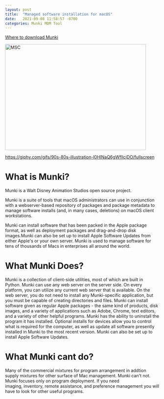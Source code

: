 ```yaml
---
layout: post
title:  "Managed software installation for macOS"
date:   2021-09-08 11:58:57 -0700
categories: Munki MDM Tool
---
```

[Where to download Munki](https://github.com/munki/munki)

<img src="https://raw.githubusercontent.com/wiki/munki/munki/images/managed_software_center.png" alt="MSC" width="460" height="345">

https://giphy.com/gifs/90s-80s-illustration-l0HlNaQ6gWfllcjDO/fullscreen
<h1>What is Munki?</h1>

Munki is a Walt Disney Animation Studios open source project.

Munki is a suite of tools that macOS administrators can use in conjunction 
with a webserver-based repository of packages and package metadata to manage 
software installs (and, in many cases, deletions) on macOS client workstations.

Munki can install software that has been packed in the Apple package format, 
as well as deployment packages and drag-and-drop disk images.Munki can also be 
set up to install Apple Software Updates from either Apple's or your own server.
Munki is used to manage software for tens of thousands of Macs in enterprises 
all around the world.

<h1>What Munki Does?</h1>
Munki is a collection of client-side utilities, most of which are built in Python. 
Munki can use any web server on the server side. On every platform, you can utilize 
any current web server that is available. On the web server, you do not need to install 
any Munki-specific application, but you must be capable of creating directories and files.
Munki can install software given as regular Apple packages - the same kind of products, 
disk images, and a variety of applications such as Adobe, Chrome, text editors, and a 
variety of other helpful programs. Munki has the ability to uninstall the program it has 
installed. Optional installs for devices allow you to control what is required for the computer, 
as well as update all software presently installed in Munki to the most recent version. 
Munki can also be set up to install Apple Software Updates.
 
<h1>What Munki cant do?</h1>

Many of the commercial mixtures for program arrangement in addtion supply mixtures for other 
surface of Mac management. Munki can't not. Munki focuses only on program deployment. If you need  
imaging, inventory, remote assistance, and preference management you will have to look for other useful programs.

